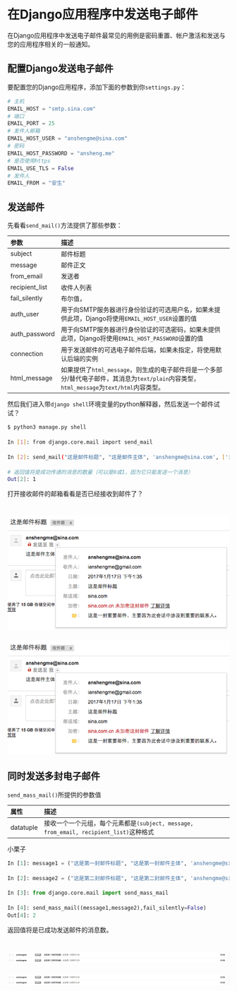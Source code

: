 # 在Django应用程序中发送电子邮件

在Django应用程序中发送电子邮件最常见的用例是密码重置、帐户激活和发送与您的应用程序相关的一般通知。

## 配置Django发送电子邮件

要配置您的Django应用程序，添加下面的参数到你`settings.py`：

```python
# 主机
EMAIL_HOST = "smtp.sina.com"
# 端口
EMAIL_PORT = 25
# 发件人邮箱
EMAIL_HOST_USER = "anshengme@sina.com"
# 密码
EMAIL_HOST_PASSWORD = "ansheng.me"
# 是否使用https
EMAIL_USE_TLS = False
# 发件人
EMAIL_FROM = "安生"
```

## 发送邮件

先看看`send_mail()`方法提供了那些参数：

|参数|描述|
|:--|:--|
|subject|邮件标题|
|message|邮件正文|
|from_email|发送者|
|recipient_list|收件人列表|
|fail_silently|布尔值，|
|auth_user|用于向SMTP服务器进行身份验证的可选用户名，如果未提供此项，Django将使用`EMAIL_HOST_USER`设置的值|
|auth_password|用于向SMTP服务器进行身份验证的可选密码，如果未提供此项，Django将使用`EMAIL_HOST_PASSWORD`设置的值|
|connection|用于发送邮件的可选电子邮件后端，如果未指定，将使用默认后端的实例|
|html_message|如果提供了`html_message`，则生成的电子邮件将是一个多部分/替代电子邮件，其消息为`text/plain`内容类型，`html_message`为`text/html`内容类型。|

然后我们进入带`django shell`环境变量的python解释器，然后发送一个邮件试试？

```bash
$ python3 manage.py shell

In [1]: from django.core.mail import send_mail

In [2]: send_mail("这是邮件标题", "这是邮件主体", 'anshengme@sina.com', ['ianshengme@gmail.com'])

# 返回值将是成功传递的消息的数量（可以是0或1，因为它只能发送一个消息）
Out[2]: 1
```

打开接收邮件的邮箱看看是否已经接收到邮件了？

![1484632642](/images/2017/01/1484632642.png)
=======
![email](../images/2017/01/1484632642.png "email")

## 同时发送多封电子邮件

`send_mass_mail()`所提供的参数值

|属性|描述|
|:--|:--|
|datatuple|接收一个一个元组，每个元素都是`(subject, message, from_email, recipient_list)`这种格式|

小栗子

```python
In [1]: message1 = ("这是第一封邮件标题", "这是第一封邮件主体", 'anshengme@sina.com', ['ianshengme@gmail.com'])

In [2]: message2 = ("这是第二封邮件标题", "这是第二封邮件主体", 'anshengme@sina.com', ['ianshengme@gmail.com'])

In [3]: from django.core.mail import send_mass_mail

In [4]: send_mass_mail((message1,message2),fail_silently=False)
Out[4]: 2
```

返回值将是已成功发送邮件的消息数。

![1484632655](/images/2017/01/1484632655.png)
=======
![send-email](../images/2017/01/1484632655.png "send-email")

